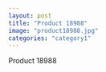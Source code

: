 ```yaml
---
layout: post
title: "Product 18988"
image: "product18988.jpg"
categories: "category1"
---
```

Product 18988
